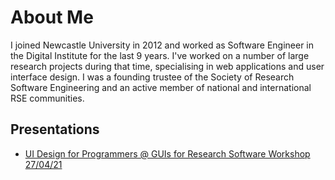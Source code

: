 # About Me

I joined Newcastle University in 2012 and worked as Software Engineer in the Digital Institute for the last 9 years. I've worked on a number of large research
projects during that time, specialising in web applications and user interface design. I was a founding trustee of the Society of Research Software
Engineering and an active member of national and international RSE communities.

## Presentations

- [UI Design for Programmers @ GUIs for Research Software Workshop 27/04/21](https://github.com/markdturner/markdturner/raw/main/presentations/UI%20Design.pdf)
